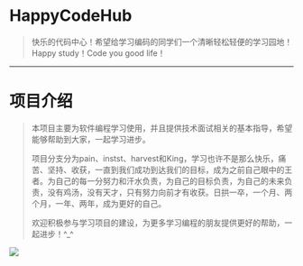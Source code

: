 # HappyCodeHub
> 快乐的代码中心！希望给学习编码的同学们一个清晰轻松轻便的学习园地！Happy study！Code you good life！

---

# 项目介绍

> 本项目主要为软件编程学习使用，并且提供技术面试相关的基本指导，希望能够帮助到大家，一起学习进步。
>
> 项目分支分为pain、instst、harvest和King，学习也许不是那么快乐，痛苦、坚持、收获，一直到我们成功到达我们的目标，成为之前自己眼中的王者。为自己的每一分努力和汗水负责，为自己的目标负责，为自己的未来负责，没有鸡汤，没有天才，只有努力向前才有收获。日拱一卒，一个月、两个月，一年、两年，成为更好的自己。
>
> 欢迎积极参与学习项目的建设，为更多学习编程的朋友提供更好的帮助，一起进步！^_^

![](57e1e71114d70.jpg)





